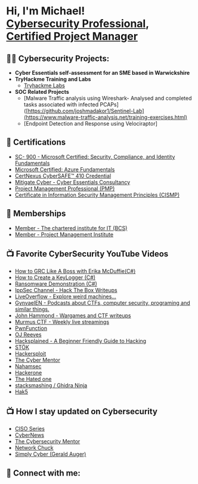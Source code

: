 <h1>Hi, I'm Michael! <br/><a href="https://github.com/Cybernoni">Cybersecurity Professional</a>, <a href="https://www.credly.com/users/michael-segun-ojo/badges#">Certified Project Manager</a> <a></a></h1>

<h2>👨‍💻 Cybersecurity Projects:</h2>

- <b> Cyber Essentials self-assessment for an SME based in Warwickshire </b>
- <b>TryHackme Training and Labs</b>
  - [Tryhackme Labs](https://tryhackme.com/p/GiftedMike ) <b><i></b></i>
- <b>SOC Related Projects</b>
  - [Malware Traffic analysis using Wireshark- Analysed and completed tasks associated with infected PCAPs]([https://github.com/joshmadakor1/Sentinel-Lab](https://www.malware-traffic-analysis.net/training-exercises.html)
  - [Endpoint Detection and Response using Velociraptor]
    
 

<h2>📄 Certifications</h2>

- [SC- 900 - Microsoft Certified: Security, Compliance, and Identity Fundamentals](https://www.credly.com/users/michael-segun-ojo/badges)
- [Microsoft Certified: Azure Fundamentals](https://www.credly.com/users/michael-segun-ojo/badges)
- [CertNexus CyberSAFE™ 410 Credential](https://www.credly.com/users/michael-segun-ojo/badges)
- [Mitigate Cyber - Cyber Essentials Consultancy](https://www.credly.com/users/michael-segun-ojo/badges)
- [Project Management Professional (PMP)](https://www.credly.com/users/michael-segun-ojo/badges)
- [Certificate in Information Security Management Principles (CISMP)](https://www.credly.com/users/michael-segun-ojo/badges)

  
<h2>📄 Memberships</h2>

- [Member - The chartered institute for IT (BCS)](https://www.bcs.org)
- [Member - Project Management Institute](https://www.pmi.org)  


<h2>📺 Favorite CyberSecurity YouTube Videos</h2>

- [How to GRC Like A Boss with Erika McDuffie(C#)](https://www.youtube.com/watch?v=0CGPR-F_foc&t=885s)
- [How to Create a KeyLogger (C#)](https://www.youtube.com/watch?v=N-L9hklSlNk)
- [Ransomware Demonstration (C#)](https://www.youtube.com/watch?v=OfvdQeh79s0)
- [IppSec Channel - Hack The Box Writeups](https://www.youtube.com/channel/UCa6eh7gCkpPo5XXUDfygQQA)
- [LiveOverflow - Explore weird machines...](https://www.youtube.com/channel/UClcE-kVhqyiHCcjYwcpfj9w)
- [GynvaelEN - Podcasts about CTFs, computer security, programing and similar things.](https://www.youtube.com/channel/UCCkVMojdBWS-JtH7TliWkVg)
- [John Hammond - Wargames and CTF writeups](https://www.youtube.com/channel/UCVeW9qkBjo3zosnqUbG7CFw)
- [Murmus CTF - Weekly live streamings](https://www.youtube.com/channel/UCUB9vOGEUpw7IKJRoR4PK-A)
- [PwnFunction](https://www.youtube.com/channel/UCW6MNdOsqv2E9AjQkv9we7A)
- [OJ Reeves](https://www.youtube.com/channel/UCz2aqRQWMhJ4wcJq3XneqRg)
- [Hacksplained - A Beginner Friendly Guide to Hacking](https://www.youtube.com/c/hacksplained)
- [STÖK](https://www.youtube.com/c/STOKfredrik)
- [Hackersploit](https://www.youtube.com/channel/UC0ZTPkdxlAKf-V33tqXwi3Q)
- [The Cyber Mentor](https://www.youtube.com/channel/UC0ArlFuFYMpEewyRBzdLHiw)
- [Nahamsec](https://www.youtube.com/c/Nahamsec)
- [Hackerone](https://www.youtube.com/channel/UCsgzmECky2Q9lQMWzDwMhYw)
- [The Hated one](https://www.youtube.com/channel/UCjr2bPAyPV7t35MvcgT3W8Q)
- [stacksmashing / Ghidra Ninja](https://www.youtube.com/channel/UC3S8vxwRfqLBdIhgRlDRVzw)
- [Hak5](https://www.youtube.com/channel/UC3s0BtrBJpwNDaflRSoiieQ)


  
<h2>📺 How I stay updated on Cybersecurity</h2>

- [CISO Series](https://www.cisoseries.com)
- [CyberNews](https://cybernews.com)
- [The Cybersecurity Mentor](https://youtube.com/@TCMSecurityAcademy)
- [Network Chuck](https://youtube.com/@NetworkChuck)
- [Simply Cyber (Gerald Auger)](https://youtube.com/@SimplyCyber)



<h2> 🤳 Connect with me:</h2>

[Website]: https://michaelojo.com/
[youtube]: https://youtube.com/@TransitiontoCyberSecurity
[linkedin]: https://www.linkedin.com/in/michael-ojo-msc-mcp-pmd-pro-pmp®-83807084

<!--
-->
